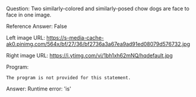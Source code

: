 Question: Two similarly-colored and similarly-posed chow dogs are face to face in one image.

Reference Answer: False

Left image URL: https://s-media-cache-ak0.pinimg.com/564x/bf/27/36/bf2736a3a67ea9ad91ed08079d576732.jpg

Right image URL: https://i.ytimg.com/vi/1bh1xh62mNQ/hqdefault.jpg

Program:

```
The program is not provided for this statement.
```
Answer: Runtime error: 'is'

